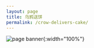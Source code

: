 ```yaml
---
layout: page
title: 乌鸦送饼
permalink: /crow-delivers-cake/
---
```

![page banner](/assets/images/MCMC团队开幕.jpg){:width="100%"}
